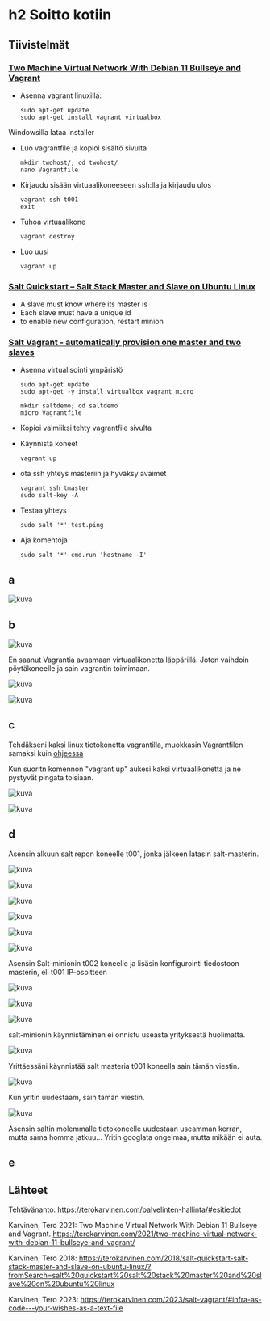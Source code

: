 # h2 Soitto kotiin

## Tiivistelmät
### [Two Machine Virtual Network With Debian 11 Bullseye and Vagrant](https://terokarvinen.com/2021/two-machine-virtual-network-with-debian-11-bullseye-and-vagrant/)
- Asenna vagrant linuxilla:

      sudo apt-get update
      sudo apt-get install vagrant virtualbox
Windowsilla lataa installer

- Luo vagrantfile ja kopioi sisältö sivulta

      mkdir twohost/; cd twohost/
      nano Vagrantfile

- Kirjaudu sisään virtuaalikoneeseen ssh:lla ja kirjaudu ulos

      vagrant ssh t001
      exit

- Tuhoa virtuaalikone

      vagrant destroy

- Luo uusi

      vagrant up
  
### [Salt Quickstart – Salt Stack Master and Slave on Ubuntu Linux](https://terokarvinen.com/2018/salt-quickstart-salt-stack-master-and-slave-on-ubuntu-linuxfromSearch=salt%20quickstart%20salt%20stack%20master%20and%20slave%20on%20ubuntu%20linux)
- A slave must know where its master is
- Each slave must have a unique id
- to enable new configuration, restart minion
### [Salt Vagrant - automatically provision one master and two slaves](https://terokarvinen.com/2023/salt-vagrant/#infra-as-code---your-wishes-as-a-text-file)
- Asenna virtualisointi ympäristö

      sudo apt-get update
      sudo apt-get -y install virtualbox vagrant micro

      mkdir saltdemo; cd saltdemo
      micro Vagrantfile

- Kopioi valmiiksi tehty vagrantfile sivulta

- Käynnistä koneet

      vagrant up

- ota ssh yhteys masteriin ja hyväksy avaimet

      vagrant ssh tmaster
      sudo salt-key -A

- Testaa yhteys

      sudo salt '*' test.ping

- Aja komentoja

      sudo salt '*' cmd.run 'hostname -I'


## a
![kuva](https://github.com/user-attachments/assets/89db7d4e-e320-4d3b-8e89-4f4b56943d06)

## b 
![kuva](https://github.com/user-attachments/assets/bf1a6cd5-27dc-48eb-8984-b506e8282d92)

En saanut Vagrantia avaamaan virtuaalikonetta läppärillä. Joten vaihdoin pöytäkoneelle ja sain vagrantin toimimaan.

![kuva](https://github.com/user-attachments/assets/05716d94-c2e5-4d11-9f6a-20e8bc42e7d6)

![kuva](https://github.com/user-attachments/assets/78035d38-6bc2-4955-b2be-0eb095ce27fa)

## c 
Tehdäkseni kaksi linux tietokonetta vagrantilla, muokkasin Vagrantfilen samaksi kuin [ohjeessa](https://terokarvinen.com/2021/two-machine-virtual-network-with-debian-11-bullseye-and-vagrant/)

Kun suoritn komennon "vagrant up" aukesi kaksi virtuaalikonetta ja ne pystyvät pingata toisiaan.

![kuva](https://github.com/user-attachments/assets/94fdebc8-eafc-4376-8b00-da04fd6a80be)

![kuva](https://github.com/user-attachments/assets/e72f7161-c857-4cdd-b055-1a2886a0ba29)


## d 
Asensin alkuun salt repon koneelle t001, jonka jälkeen latasin salt-masterin.

![kuva](https://github.com/user-attachments/assets/ae14c59b-9b45-40c0-aac7-a34954f3239a)

![kuva](https://github.com/user-attachments/assets/5903391c-458d-4f6f-88a6-3908790a7c1a)

![kuva](https://github.com/user-attachments/assets/670bbd58-c7be-4422-a1a0-e8802eed30c8)

![kuva](https://github.com/user-attachments/assets/d9cf5120-7188-47b4-b888-305d09ccc7cc)

![kuva](https://github.com/user-attachments/assets/495620dd-5cb6-42d9-aa17-bd4e266c30ce)

![kuva](https://github.com/user-attachments/assets/5a3a3895-6403-4ec8-9fb7-96008d0dd2ae)


Asensin Salt-minionin t002 koneelle ja lisäsin konfigurointi tiedostoon masterin, eli t001 IP-osoitteen

![kuva](https://github.com/user-attachments/assets/8fee989d-2696-4665-bfbb-4d8920f94588)

![kuva](https://github.com/user-attachments/assets/95511cb3-5e9c-403f-b04e-2dc9db2f17ac)

![kuva](https://github.com/user-attachments/assets/e1c4d30e-b7a1-49d3-8167-886e2ac88482)

salt-minionin käynnistäminen ei onnistu useasta yrityksestä huolimatta.

![kuva](https://github.com/user-attachments/assets/c4d12e36-a9c5-4263-92bb-f1728a748f24)


Yrittäessäni käynnistää salt masteria t001 koneella sain tämän viestin. 

![kuva](https://github.com/user-attachments/assets/8022c3ed-b039-4a4d-9ba2-f98707dae21f)

Kun yritin uudestaam, sain tämän viestin. 

![kuva](https://github.com/user-attachments/assets/ff72a1dd-9faa-47ab-bc85-00083e921864)



Asensin saltin molemmalle tietokoneelle uudestaan useamman kerran, mutta sama homma jatkuu... Yritin googlata ongelmaa, mutta mikään ei auta.
## e


## Lähteet

Tehtävänanto: https://terokarvinen.com/palvelinten-hallinta/#esitiedot

Karvinen, Tero 2021: Two Machine Virtual Network With Debian 11 Bullseye and Vagrant. https://terokarvinen.com/2021/two-machine-virtual-network-with-debian-11-bullseye-and-vagrant/

Karvinen, Tero 2018: https://terokarvinen.com/2018/salt-quickstart-salt-stack-master-and-slave-on-ubuntu-linux/?fromSearch=salt%20quickstart%20salt%20stack%20master%20and%20slave%20on%20ubuntu%20linux

Karvinen, Tero 2023: https://terokarvinen.com/2023/salt-vagrant/#infra-as-code---your-wishes-as-a-text-file

